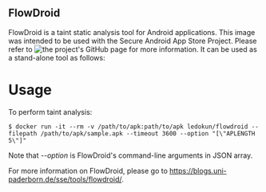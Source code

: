 FlowDroid
---------------------------------
FlowDroid is a taint static analysis tool for Android applications. This image was intended to be used with the Secure Android App Store Project. Please refer to ![the project's GitHub page](https://github.com/LedoKun/secure-android-app-store) for more information. It can be used as a stand-alone tool as follows:

Usage
==================

To perform taint analysis:
```
$ docker run -it --rm -v /path/to/apk:path/to/apk ledokun/flowdroid --filepath /path/to/apk/sample.apk --timeout 3600 --option "[\"APLENGTH 5\"]"
```

Note that *--option* is FlowDroid's command-line arguments in JSON array.

For more information on FlowDroid, please go to https://blogs.uni-paderborn.de/sse/tools/flowdroid/.
